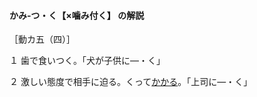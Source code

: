 #### かみ‐つ・く【×噛み付く】 の解説
［動カ五（四）］

１ 歯で食いつく。「犬が子供に―・く」

２ 激しい態度で相手に迫る。くって[かかる](かかる（掛る／懸る／係る）)。「上司に―・く」